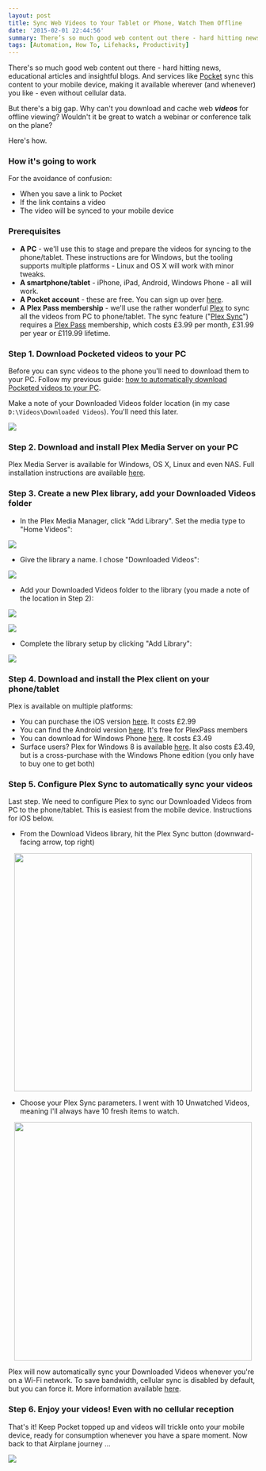```yaml
---
layout: post
title: Sync Web Videos to Your Tablet or Phone, Watch Them Offline
date: '2015-02-01 22:44:56'
summary: There’s so much good web content out there - hard hitting news, educational articles and insightful blogs. And services like Pocket sync this content to your mobile device, making it available wherever (and whenever) you like - even without cellular data ...
tags: [Automation, How To, Lifehacks, Productivity]
---
```


There's so much good web content out there - hard hitting news, educational articles and insightful blogs. And services like <a href="http://wwww.getpocket.com/" target="_blank">Pocket</a> sync this content to your mobile device, making it available wherever (and whenever) you like - even without cellular data.

But there's a big gap. Why can't you download and cache web ***videos*** for offline viewing? Wouldn't it be great to watch a webinar or conference talk on the plane?

Here's how.

### How it's going to work

For the avoidance of confusion:

* When you save a link to Pocket
* If the link contains a video
* The video will be synced to your mobile device

### Prerequisites

* **A PC** - we'll use this to stage and prepare the videos for syncing to the phone/tablet. These instructions are for Windows, but the tooling supports multiple platforms - Linux and OS X will work with minor tweaks.
* **A smartphone/tablet** - iPhone, iPad, Android, Windows Phone - all will work.
* **A Pocket account** - these are free. You can sign up over <a href="https://getpocket.com/" target="_blank">here</a>.
* **A Plex Pass membership** - we'll use the rather wonderful <a href="https://plex.tv/" target="_blank">Plex</a> to sync all the videos from PC to phone/tablet. The sync feature ("<a href="https://support.plex.tv/hc/en-us/articles/201082477-Quick-Guide-to-Plex-Sync" target="_blank">Plex Sync</a>") requires a <a href="https://plex.tv/subscription/about" target="_blank">Plex Pass</a> membership, which costs £3.99 per month, £31.99 per year or £119.99 lifetime.

### Step 1. Download Pocketed videos to your PC

Before you can sync videos to the phone you'll need to download them to your PC. Follow my previous guide: <a href="/download-pocket-videos-to-your-pc/">how to automatically download Pocketed videos to your PC</a>.

Make a note of your Downloaded Videos folder location (in my case <code>D:\Videos\Downloaded Videos</code>). You'll need this later.

![](/img/posts/2015-01-03-00_36_48-Downloaded-Videos.png)

### Step 2. Download and install Plex Media Server on your PC

Plex Media Server is available for Windows, OS X, Linux and even NAS. Full installation instructions are available <a href="https://support.plex.tv/hc/en-us/articles/200288586" target="_blank">here</a>.

### Step 3. Create a new Plex library, add your Downloaded Videos folder

* In the Plex Media Manager, click "Add Library". Set the media type to "Home Videos":

![](/img/posts/2015-02-01-21_51_24-Plex.png)

* Give the library a name. I chose "Downloaded Videos":

![](/img/posts/2015-02-01-21_51_49-Plex.png)

* Add your Downloaded Videos folder to the library (you made a note of the location in Step 2):

![](/img/posts/2015-02-01-21_52_35-Plex.png)

![](/img/posts/2015-02-01-21_53_10-Plex.png)

* Complete the library setup by clicking "Add Library":

![](/img/posts/2015-02-01-21_53_37-Plex.png)

### Step 4. Download and install the Plex client on your phone/tablet

Plex is available on multiple platforms:

* You can purchase the iOS version <a href="https://appsto.re/gb/jMX2w.i" target="_blank">here</a>. It costs £2.99
* You can find the Android version <a href="https://play.google.com/store/apps/details?id=com.plexapp.plex&hl=en_GB" target="_blank">here</a>. It's free for PlexPass members
* You can download for Windows Phone <a href="http://www.windowsphone.com/en-gb/store/app/plex/4854f786-ea4b-4db0-b67a-4645c04225d4" target="_blank">here</a>. It costs £3.49
* Surface users? Plex for Windows 8 is available <a href="http://apps.microsoft.com/webpdp/app/647bfcf7-7f87-4a72-ad86-2e6274f969e3" target="_blank">here</a>. It also costs £3.49, but is a cross-purchase with the Windows Phone edition (you only have to buy one to get both)

### Step 5. Configure Plex Sync to automatically sync your videos

Last step. We need to configure Plex to sync our Downloaded Videos from PC to the phone/tablet. This is easiest from the mobile device. Instructions for iOS below.

* From the Download Videos library, hit the Plex Sync button (downward-facing arrow, top right)

<img src="/img/posts/IMG_0174.PNG" style="width: 480px; display: block; margin: 0 auto 0 auto;" />

* Choose your Plex Sync parameters. I went with 10 Unwatched Videos, meaning I'll always have 10 fresh items to watch.

<img src="/img/posts/IMG_0175.PNG" style="width: 480px; display: block; margin: 0 auto 0 auto;" />

Plex will now automatically sync your Downloaded Videos whenever you're on a Wi-Fi network. To save bandwidth, cellular sync is disabled by default, but you can force it. More information available <a href="https://support.plex.tv/hc/en-us/articles/201053678-Sync-Media-to-a-Device" target="_blank">here</a>.

### Step 6. Enjoy your videos! Even with no cellular reception

That's it! Keep Pocket topped up and videos will trickle onto your mobile device, ready for consumption whenever you have a spare moment. Now back to that Airplane journey ...

![](/img/posts/IMG_0177.PNG)